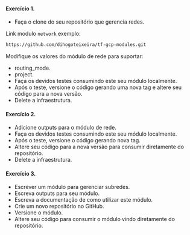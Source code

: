 #### Exercício 1. 

- Faça o clone do seu repositório que gerencia redes. 

Link modulo `network` exemplo:
```sh
https://github.com/dihogoteixeira/tf-gcp-modules.git
```

Modifique os valores do módulo de rede para suportar:

- routing_mode.
- project.
- Faça os devidos testes consumindo este seu módulo localmente.
- Após o teste, versione o código gerando uma nova tag e altere seu código para a nova versão.
- Delete a infraestrutura.

#### Exercício 2. 

- Adicione outputs para o módulo de rede. 
- Faça os devidos testes consumindo este seu módulo localmente. 
- Após o teste, versione o código gerando nova tag.
- Altere seu código para a nova versão para consumir diretamente do repositório. 
- Delete a infraestrutura. 

#### Exercício 3. 

- Escrever um módulo para gerenciar subredes. 
- Escreva outputs para seu módulo. 
- Escreva a documentação de como utilizar este módulo. 
- Crie um novo repositório no GitHub. 
- Versione o módulo. 
- Altere seu código para consumir o módulo vindo diretamente do repositório.